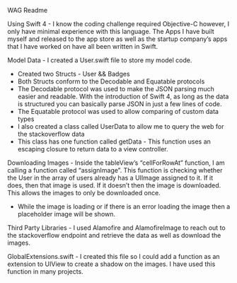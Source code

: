 
WAG Readme

Using Swift 4 - I know the coding challenge required Objective-C however, I only have minimal experience with this language. The Apps I have built myself and released to the app store as well as the startup company’s apps that I have worked on have all been written in Swift.

Model Data - I created a User.swift file to store my model code.
- Created two Structs - User && Badges
- Both Structs conform to the Decodable and Equatable protocols
- The Decodable protocol was used to make the JSON parsing much easier and readable. With the introduction of Swift 4, as long as the data is structured you can basically parse JSON in just a few lines of code.
- The Equatable protocol was used to allow comparing of custom data types
- I also created a class called UserData to allow me to query the web for the stackoverflow data
- This class has one function called getData - This function uses an escaping closure to return data to a view controller.

Downloading Images - Inside the tableView’s “cellForRowAt” function, I am calling a function called “assignImage”. This function is checking whether the User in the array of users already has a UIImage assigned to it. If it does, then that image is used. If it doesn’t then the image is downloaded. This allows the images to only be downloaded once.
- While the image is loading or if there is an error loading the image then a placeholder image will be shown.

Third Party Libraries - I used Alamofire and AlamofireImage to reach out to the stackoverflow endpoint and retrieve the data as well as download the images.

GlobalExtensions.swift - I created this file so I could add a function as an extension to UIView to create a shadow on the images. I have used this function in many projects.


